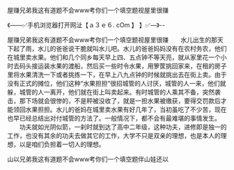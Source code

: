 屋赚兄弟我这有道题不会www考你们一个填空题视屋里很赚

《——✅手机浏览器打开网沚【ａ３ｅ６. cOm 】 】✅—》--

屋赚兄弟我这有道题不会www考你们一个填空题视屋里很赚　　水儿出生的那天下起了雨，水儿的爸爸说干脆就叫水儿吧。水儿的爸爸妈妈没有在农村务农，他们在城里卖水果。他们和几个同乡每天早上四、五点钟不等天亮，就从家里花一个小时去码头接运装水果的渡船，然后买一些时令水果，用箩筐挑回家来，在租的房子里将水果清洗一下或者挑拣一下，在早上八九点钟的时候就挑出去在街上卖。由于没有正式的摊位，他们这种“水果担担”很招城管的人讨厌，城管的人一来，他们就躲，城管的人一离开，他们就在街上叫卖起来。有时城管的人乘其不备，突然袭击，那下场就会很惨的，不是秤被没收了，就是一担水果被缴获，要得交罚款后才能领回水果担担。水儿的爸妈在城里卖水果有好几年了，当初虽吃了不少苦，现在也早已经总结出对付城管的方法了。一般情况下，都不会有最难堪的事情发生。
　　功夫就如光阴似箭，一刹时就到达了高中二年级，这种功夫，进修即是独一的工作，也没有其余的功夫去做其它的工作，大学不只是双亲的理想，也是本人的理想，以是咱们负担着一切人的理想。





山以兄弟我这有道题不会www考你们一个填空题伴山娃还以
